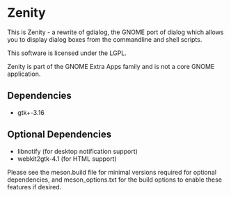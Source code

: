 # Zenity

This is Zenity - a rewrite of gdialog, the GNOME port of dialog
which allows you to display dialog boxes from the commandline
and shell scripts.

This software is licensed under the LGPL.

Zenity is part of the GNOME Extra Apps family and is not a core
GNOME application.

## Dependencies

* gtk+-3.16

## Optional Dependencies

* libnotify (for desktop notification support)
* webkit2gtk-4.1 (for HTML support)

Please see the meson.build file for minimal versions required
for optional dependencies, and meson_options.txt for the build
options to enable these features if desired.
